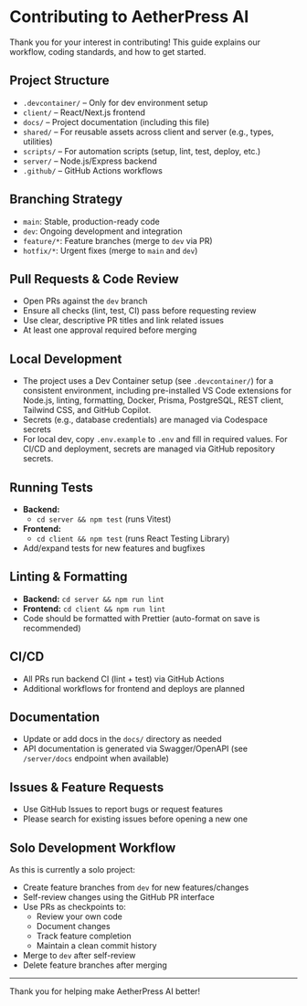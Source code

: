 # Contributing to AetherPress AI

Thank you for your interest in contributing! This guide explains our workflow, coding standards, and how to get started.

## Project Structure

- `.devcontainer/` – Only for dev environment setup
- `client/` – React/Next.js frontend
- `docs/` – Project documentation (including this file)
- `shared/` – For reusable assets across client and server (e.g., types, utilities)
- `scripts/` – For automation scripts (setup, lint, test, deploy, etc.)
- `server/` – Node.js/Express backend
- `.github/` – GitHub Actions workflows

## Branching Strategy

- `main`: Stable, production-ready code
- `dev`: Ongoing development and integration
- `feature/*`: Feature branches (merge to `dev` via PR)
- `hotfix/*`: Urgent fixes (merge to `main` and `dev`)

## Pull Requests & Code Review

- Open PRs against the `dev` branch
- Ensure all checks (lint, test, CI) pass before requesting review
- Use clear, descriptive PR titles and link related issues
- At least one approval required before merging

## Local Development

- The project uses a Dev Container setup (see `.devcontainer/`) for a consistent environment, including pre-installed VS Code extensions for Node.js, linting, formatting, Docker, Prisma, PostgreSQL, REST client, Tailwind CSS, and GitHub Copilot.
- Secrets (e.g., database credentials) are managed via Codespace secrets
- For local dev, copy `.env.example` to `.env` and fill in required values. For CI/CD and deployment, secrets are managed via GitHub repository secrets.

## Running Tests

- **Backend:**
  - `cd server && npm test` (runs Vitest)
- **Frontend:**
  - `cd client && npm test` (runs React Testing Library)
- Add/expand tests for new features and bugfixes

## Linting & Formatting

- **Backend:** `cd server && npm run lint`
- **Frontend:** `cd client && npm run lint`
- Code should be formatted with Prettier (auto-format on save is recommended)

## CI/CD

- All PRs run backend CI (lint + test) via GitHub Actions
- Additional workflows for frontend and deploys are planned

## Documentation

- Update or add docs in the `docs/` directory as needed
- API documentation is generated via Swagger/OpenAPI (see `/server/docs` endpoint when available)

## Issues & Feature Requests

- Use GitHub Issues to report bugs or request features
- Please search for existing issues before opening a new one

## Solo Development Workflow

As this is currently a solo project:

- Create feature branches from `dev` for new features/changes
- Self-review changes using the GitHub PR interface
- Use PRs as checkpoints to:
  - Review your own code
  - Document changes
  - Track feature completion
  - Maintain a clean commit history
- Merge to `dev` after self-review
- Delete feature branches after merging

---

Thank you for helping make AetherPress AI better!
